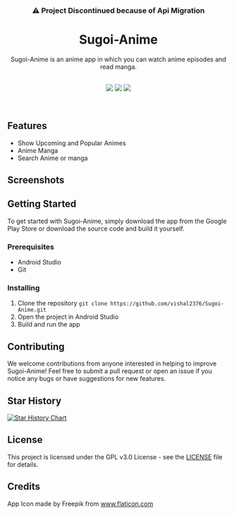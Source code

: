 
<div align="center">

### ⚠️ Project Discontinued because of Api Migration

# **Sugoi-Anime**

Sugoi-Anime is an anime app in which you can watch anime episodes and read manga.


<br/>


<img src="https://img.shields.io/github/stars/vishal2376/Sugoi-Anime?style=for-the-badge&logo=powerpages&color=cba6f7&logoColor=D9E0EE&labelColor=302D41"/>
<img src="https://img.shields.io/github/last-commit/vishal2376/Sugoi-Anime?style=for-the-badge&logo=github&color=a6da95&logoColor=D9E0EE&labelColor=302D41"/>
<img src="https://img.shields.io/github/repo-size/vishal2376/Sugoi-Anime?style=for-the-badge&logo=dropbox&color=7dc4e4&logoColor=D9E0EE&labelColor=302D41"/>

<br/>
<br/>
<br/>

</div>

## Features
- Show Upcoming and Popular Animes
- Anime Manga
- Search Anime or manga

## Screenshots


## Getting Started

To get started with Sugoi-Anime, simply download the app from the Google Play Store or download the source code and build it yourself.

### Prerequisites

- Android Studio
- Git

### Installing

1. Clone the repository
``` git clone https://github.com/vishal2376/Sugoi-Anime.git ```
2. Open the project in Android Studio
3. Build and run the app

## Contributing

We welcome contributions from anyone interested in helping to improve Sugoi-Anime! Feel free to submit a pull request or open an issue if you notice any bugs or have suggestions for new features.


## Star History

[![Star History Chart](https://api.star-history.com/svg?repos=vishal2376/Sugoi-Anime&type=Timeline)](https://star-history.com/#vishal2376/Sugoi-Anime&Timeline)

## License

This project is licensed under the GPL v3.0 License - see the [LICENSE](LICENSE) file for details.

## Credits

App Icon made by Freepik from www.flaticon.com
